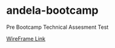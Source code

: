 # andela-bootcamp

Pre Bootcamp Technical Assesment Test

[WireFrame Link](https://marvelapp.com/1jejg9a/screen/29177522)

